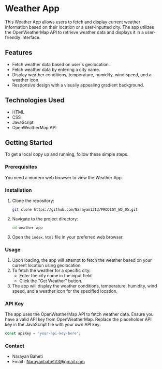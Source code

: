 # Weather App

This Weather App allows users to fetch and display current weather information based on their location or a user-inputted city. The app utilizes the OpenWeatherMap API to retrieve weather data and displays it in a user-friendly interface.

## Features

- Fetch weather data based on user's geolocation.
- Fetch weather data by entering a city name.
- Display weather conditions, temperature, humidity, wind speed, and a weather icon.
- Responsive design with a visually appealing gradient background.

## Technologies Used

- HTML
- CSS
- JavaScript
- OpenWeatherMap API

## Getting Started

To get a local copy up and running, follow these simple steps.

### Prerequisites

You need a modern web browser to view the Weather App.

### Installation

1. Clone the repository:
    ```sh
    git clone https://github.com/Narayan1313/PRODIGY_WD_05.git
    ```
2. Navigate to the project directory:
    ```sh
    cd weather-app
    ```
3. Open the `index.html` file in your preferred web browser.

### Usage

1. Upon loading, the app will attempt to fetch the weather based on your current location using geolocation.
2. To fetch the weather for a specific city:
    - Enter the city name in the input field.
    - Click the "Get Weather" button.
3. The app will display the weather conditions, temperature, humidity, wind speed, and a weather icon for the specified location.

### API Key

The app uses the OpenWeatherMap API to fetch weather data. Ensure you have a valid API key from OpenWeatherMap. Replace the placeholder API key in the JavaScript file with your own API key:

```javascript
const apiKey = 'your-api-key-here';

```
### Contact

- Narayan Baheti
- Email :  Narayanbaheti13@gmail.com
